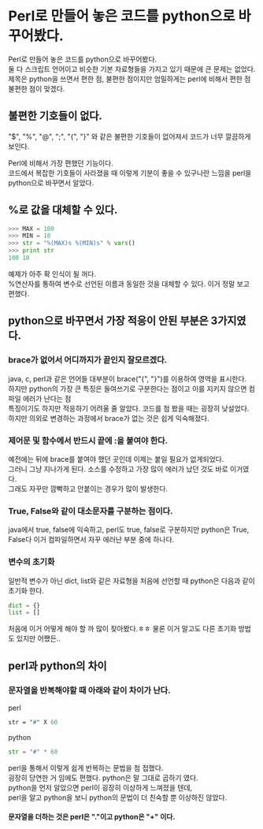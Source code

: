 # Perl로 만들어 놓은 코드를 python으로 바꾸어봤다.

Perl로 만들어 놓은 코드를 python으로 바꾸어봤다.   
둘 다 스크립트 언어이고 비슷한 기본 자료형들을 가지고 있기 때문에 큰 문제는 없었다.   
제목은 python을 쓰면서 편한 점, 불편한 점이지만 엄밀하게는 perl에 비해서 편한 점 불편한 점이 맞겠다.
 
## 불편한 기호들이 없다.
"$", "%", "@", ";", "{", "}" 와 같은 불편한 기호들이 없어져서 코드가 너무 깔끔하게 보인다.
 
Perl에 비해서 가장 편했던 기능이다.    
코드에서 복잡한 기호들이 사라졌을 때 이렇게 기분이 좋을 수 있구나란 느낌을 perl을 python으로 바꾸면서 알았다.
 
 
## %로 값을 대체할 수 있다.
 
``` python
>>> MAX = 100
>>> MIN = 10
>>> str = "%(MAX)s %(MIN)s" % vars()
>>> print str
100 10
```

예제가 아주 확 인식이 될 꺼다.   
%연산자를 통하여 변수로 선언된 이름과 동일한 것을 대체할 수 있다. 이거 정말 보고 편했다.
 
 
## python으로 바꾸면서 가장 적응이 안된 부분은 3가지였다.
 
 
### brace가 없어서 어디까지가 끝인지 잘모르겠다.
 
java, c, perl과 같은 언어들 대부분이 brace("{", "}")를 이용하여 영역을 표시한다.  
하지만 python의 가장 큰 특징은 들여쓰기로 구분한다는 점이고 이를 지키지 않으면 컴파일 에러가 난다는 점   
특징이기도 하지만 적응하기 어려울 줄 알았다. 코드를 첨 봤을 때는 굉장히 낮설었다.   
하지만 의외로 변경하는 과정에서 brace가 없는 것은 쉽게 익숙해졌다.  
 
### 제어문 및 함수에서 반드시 끝에 :을 붙여야 한다.
 
예전에는 뒤에 brace를 붙여야 했던 곳인데 이제는 붙일 필요가 없게되었다.   
그러니 그냥 지나가게 된다. 소스를 수정하고 가장 많이 에러가 났던 것도 바로 이거였다.   
그래도 자꾸만 깜빡하고 안붙이는 경우가 많이 발생한다.  
 
### True, False와 같이 대소문자를 구분하는 점이다.
 
java에서 true, false에 익숙하고, perl도 true, false로 구분하지만
python은 True, False다 이거 컴파일하면서 자꾸 에러난 부분 중에 하나다.
 
### 변수의 초기화
 
일반적 변수가 아닌 dict, list와 같은 자료형을 처음에 선언할 때 python은 다음과 같이 초기화 한다.
 
``` python
dict = {}
list = []
```
 
처음에 이거 어떻게 해야 할 까 많이 찾아봤다.ㅎㅎ 물론 이거 말고도 다른 초기화 방법도 있지만 어쨌든..
 
 
## perl과 python의 차이
 
### 문자열을 반복해야할 때 아래와 같이 차이가 난다.


perl 
``` perl
str = "#" X 60
```

python 
``` python
str = "#" * 60
```
 
perl을 통해서 이렇게 쉽게 반복하는 문법을 첨 접했다.    
굉장히 당연한 거 임에도 편했다. python은 말 그대로 곱하기 였다.  
python을 먼저 알았으면 perl이 굉장히 이상하게 느껴졌을 텐데,  
perl을 알고 python을 보니 python의 문법이 더 친숙할 뿐 이상하진 않았다.  

 
#### 문자열을 더하는 것은 perl은 "."이고 python은 "+" 이다.
